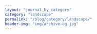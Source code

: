 ```yaml
---
layout: "journal_by_category"
category: "landscape"
permalink: "/blog/category/landscape/"
header-img: "img/archive-bg.jpg"
---
```

